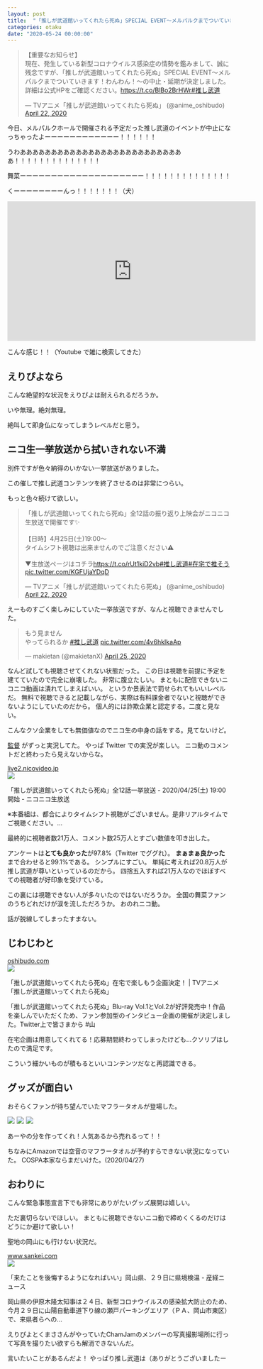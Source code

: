 ```yaml
---
layout: post
title:  "「推しが武道館いってくれたら死ぬ」SPECIAL EVENT〜メルパルクまでついていきます！わんわん！〜の中止・延期が決定してしまった"
categories: otaku
date: "2020-05-24 00:00:00"
---
```


<blockquote class="twitter-tweet tw-align-center"><p lang="ja" dir="ltr">【重要なお知らせ】<br>現在、発生している新型コロナウイルス感染症の情勢を鑑みまして、誠に残念ですが、「推しが武道館いってくれたら死ぬ」SPECIAL EVENT〜メルパルクまでついていきます！わんわん！〜の中止・延期が決定しました。詳細は公式HPをご確認ください。<a href="https://t.co/BlBo2BrHWr">https://t.co/BlBo2BrHWr</a><a href="https://twitter.com/hashtag/%E6%8E%A8%E3%81%97%E6%AD%A6%E9%81%93?src=hash&amp;ref_src=twsrc%5Etfw">#推し武道</a></p>&mdash; TVアニメ「推しが武道館いってくれたら死ぬ」 (@anime_oshibudo) <a href="https://twitter.com/anime_oshibudo/status/1252884851822407680?ref_src=twsrc%5Etfw">April 22, 2020</a></blockquote> <script async src="https://platform.twitter.com/widgets.js" charset="utf-8"></script>

今日、メルパルクホールで開催される予定だった推し武道のイベントが中止になっちゃったよーーーーーーーーーーーー！！！！！！

うわあああああああああああああああああああああああああああ！！！！！！！！！！！！！！

舞菜ーーーーーーーーーーーーーーーーーーーー！！！！！！！！！！！！！！

くーーーーーーーーんっ！！！！！！！（犬）

<div class="google">
<iframe width="560" height="315" src="https://www.youtube.com/embed/BFcqytkrdZA" frameborder="0" allow="accelerometer; autoplay; encrypted-media; gyroscope; picture-in-picture" allowfullscreen></iframe>
</div>

こんな感じ！！（Youtube で雑に検索してきた）

## えりぴよなら

こんな絶望的な状況をえりぴよは耐えられるだろうか。

いや無理。絶対無理。

絶叫して即身仏になってしまうレベルだと思う。

## ニコ生一挙放送から拭いきれない不満

別件ですが色々納得のいかない一挙放送がありました。

この催しで推し武道コンテンツを終了させるのは非常につらい。

もっと色々続けて欲しい。

<blockquote class="twitter-tweet tw-align-center"><p lang="ja" dir="ltr">「推しが武道館いってくれたら死ぬ」全12話の振り返り上映会がニコニコ生放送で開催です✨<br><br>【日時】4月25日(土)19:00～<br>タイムシフト視聴は出来ませんのでご注意ください⚠<br><br>▼生放送ページはコチラ<a href="https://t.co/rUt1kiD2vb">https://t.co/rUt1kiD2vb</a><a href="https://twitter.com/hashtag/%E6%8E%A8%E3%81%97%E6%AD%A6%E9%81%93?src=hash&amp;ref_src=twsrc%5Etfw">#推し武道</a><a href="https://twitter.com/hashtag/%E5%9C%A8%E5%AE%85%E3%81%A7%E6%8E%A8%E3%81%9D%E3%81%86?src=hash&amp;ref_src=twsrc%5Etfw">#在宅で推そう</a> <a href="https://t.co/KGFUjaYDqD">pic.twitter.com/KGFUjaYDqD</a></p>&mdash; TVアニメ「推しが武道館いってくれたら死ぬ」 (@anime_oshibudo) <a href="https://twitter.com/anime_oshibudo/status/1252849653822808067?ref_src=twsrc%5Etfw">April 22, 2020</a></blockquote> <script async src="https://platform.twitter.com/widgets.js" charset="utf-8"></script>

えーものすごく楽しみにしていた一挙放送ですが、なんと視聴できませんでした。

<blockquote class="twitter-tweet tw-align-center"><p lang="ja" dir="ltr">もう見ません<br>やってられるか <a href="https://twitter.com/hashtag/%E6%8E%A8%E3%81%97%E6%AD%A6%E9%81%93?src=hash&amp;ref_src=twsrc%5Etfw">#推し武道</a> <a href="https://t.co/4v6hkIkaAp">pic.twitter.com/4v6hkIkaAp</a></p>&mdash; makietan (@makietanX) <a href="https://twitter.com/makietanX/status/1253988695071264768?ref_src=twsrc%5Etfw">April 25, 2020</a></blockquote> <script async src="https://platform.twitter.com/widgets.js" charset="utf-8"></script>

なんど試しても視聴させてくれない状態だった。
この日は視聴を前提に予定を建てていたので完全に崩壊した。
非常に腹立たしい。
まともに配信できないニコニコ動画は潰れてしまえばいい。
というか景表法で罰せられてもいいレベルだ。
無料で視聴できると記載しながら、実際は有料課金者でないと視聴ができないようにしていたのだから。
個人的には詐欺企業と認定する。二度と見ない。

<!-- というかこんな詐欺企業に加担する作品っていう悪評がついてしまうことが残念である。 -->

こんなクソ企業をしても無価値なのでニコ生の中身の話をする。見てないけど。

[監督](https://twitter.com/nutszero1) がずっと実況してた。
やっぱ Twitter での実況が楽しい。
ニコ動のコメントだと終わったら見えないからな。

<div class="card">
  <a href="https://live2.nicovideo.jp/watch/lv325228722"></a>
  <div class="card__header">
    <a href="https://live2.nicovideo.jp/watch/lv325228722">live2.nicovideo.jp</a>
  </div>
  <div class="card__image">
    <img src="https://img.cdn.nimg.jp/s/nicolive/program-pictures/prod-lv325228722/thumbnail_1586404961749.jpg/r640x360l.jpg?key=e4a2f0055815039ad1f023fdac99a96400d1e949170078a0f3b2e12f5578a216">
  </div>
  <div class="card__title">
    <p>「推しが武道館いってくれたら死ぬ」全12話一挙放送 - 2020/04/25(土) 19:00開始 - ニコニコ生放送</p>
  </div>
  <div class="card__description">
    <p>※本番組は、都合によりタイムシフト視聴がございません。是非リアルタイムでご視聴ください。...</p>
  </div>
</div>

最終的に視聴者数21万人、コメント数25万人とすごい数値を叩き出した。

<!-- 退場・満員システムによる数値偽装があるから実際はもっと少ないでしょ。ニコニコ動画はさっさと潰れてしまえ。 -->

アンケートは**とても良かった**が97.8%（Twitter でググれ）。
**まぁまぁ良かった**まで合わせると99.1%である。
シンプルにすごい。
単純に考えれば20.8万人が推し武道が尊いといっているのだから。
四捨五入すれば21万人なのでほぼすべての視聴者が好印象を受けている。

<!-- ユニークユーザー数じゃないから乖離がどの程度あるのかわからないが1人1回はリロードしているとすると半数くらいじゃねーかな。なんなら満員にしてたから1/8くらいと考えてもいいレベル。 -->

この裏には視聴できない人が多々いたのではないだろうか。
全国の舞菜ファンのうちどれだけが涙を流しただろうか。
おのれニコ動。

話が脱線してしまったすまない。

## じわじわと

<div class="card">
  <a href="https://oshibudo.com/news/archives/377"></a>
  <div class="card__header">
    <a href="https://oshibudo.com/news/archives/377">oshibudo.com</a>
  </div>
  <div class="card__image">
    <img src="http://oshibudo.com/news/wp/wp-content/uploads/2019/10/ogp.jpg">
  </div>
  <div class="card__title">
    <p>「推しが武道館いってくれたら死ぬ」在宅で楽しもう企画決定！ | TVアニメ「推しが武道館いってくれたら死ぬ」</p>
  </div>
  <div class="card__description">
    <p>「推しが武道館いってくれたら死ぬ」Blu-ray Vol.1とVol.2が好評発売中！作品を楽しんでいただくため、ファン参加型のインタビュー企画の開催が決定しました。Twitter上で皆さまから #山</p>
  </div>
</div>

在宅企画は用意してくれてる！応募期間終わってしまったけども...クソリプはしたので満足です。

こういう細かいものが積もるといいコンテンツだなと再認識できる。

## グッズが面白い

おそらくファンが待ち望んでいたマフラータオルが登場した。

<a href="https://www.amazon.co.jp/%E3%82%B3%E3%82%B9%E3%83%91-COSPA-%E6%8E%A8%E3%81%97%E3%81%8C%E6%AD%A6%E9%81%93%E9%A4%A8%E3%81%84%E3%81%A3%E3%81%A6%E3%81%8F%E3%82%8C%E3%81%9F%E3%82%89%E6%AD%BB%E3%81%AC-%E5%B8%82%E4%BA%95%E8%88%9E%E8%8F%9C-%E3%83%9E%E3%83%95%E3%83%A9%E3%83%BC%E3%82%BF%E3%82%AA%E3%83%AB/dp/B086RDW1TS/ref=as_li_ss_il?_encoding=UTF8&pd_rd_i=B086RDW1TS&pd_rd_r=f63fd063-20a7-4912-93ce-947376003904&pd_rd_w=9UgJM&pd_rd_wg=7Xt55&pf_rd_p=4b55d259-ebf0-4306-905a-7762d1b93740&pf_rd_r=86FNZP7ZY7MJ760HMNBF&psc=1&refRID=86FNZP7ZY7MJ760HMNBF&linkCode=li3&tag=infirmaria112-22&linkId=8219f0fdd487a1b442083c5c05019a48&language=ja_JP" target="_blank"><img border="0" src="//ws-fe.amazon-adsystem.com/widgets/q?_encoding=UTF8&ASIN=B086RDW1TS&Format=_SL250_&ID=AsinImage&MarketPlace=JP&ServiceVersion=20070822&WS=1&tag=infirmaria112-22&language=ja_JP" ></a><img src="https://ir-jp.amazon-adsystem.com/e/ir?t=infirmaria112-22&language=ja_JP&l=li3&o=9&a=B086RDW1TS" width="1" height="1" border="0" alt="" style="border:none !important; margin:0px !important;" />
<a href="https://www.amazon.co.jp/%E3%82%B3%E3%82%B9%E3%83%91-COSPA-%E6%8E%A8%E3%81%97%E3%81%8C%E6%AD%A6%E9%81%93%E9%A4%A8%E3%81%84%E3%81%A3%E3%81%A6%E3%81%8F%E3%82%8C%E3%81%9F%E3%82%89%E6%AD%BB%E3%81%AC-%E4%BA%94%E5%8D%81%E5%B5%90%E3%82%8C%E3%81%8A-%E3%83%9E%E3%83%95%E3%83%A9%E3%83%BC%E3%82%BF%E3%82%AA%E3%83%AB/dp/B086RD95JG/ref=as_li_ss_il?_encoding=UTF8&pd_rd_i=B086RD95JG&pd_rd_r=f63fd063-20a7-4912-93ce-947376003904&pd_rd_w=9UgJM&pd_rd_wg=7Xt55&pf_rd_p=4b55d259-ebf0-4306-905a-7762d1b93740&pf_rd_r=86FNZP7ZY7MJ760HMNBF&psc=1&refRID=86FNZP7ZY7MJ760HMNBF&linkCode=li3&tag=infirmaria112-22&linkId=46a2755bdd2bb1ecba842751221f2461&language=ja_JP" target="_blank"><img border="0" src="//ws-fe.amazon-adsystem.com/widgets/q?_encoding=UTF8&ASIN=B086RD95JG&Format=_SL250_&ID=AsinImage&MarketPlace=JP&ServiceVersion=20070822&WS=1&tag=infirmaria112-22&language=ja_JP" ></a><img src="https://ir-jp.amazon-adsystem.com/e/ir?t=infirmaria112-22&language=ja_JP&l=li3&o=9&a=B086RD95JG" width="1" height="1" border="0" alt="" style="border:none !important; margin:0px !important;" />
<a href="https://www.amazon.co.jp/%E3%82%B3%E3%82%B9%E3%83%91-COSPA-%E6%8E%A8%E3%81%97%E3%81%8C%E6%AD%A6%E9%81%93%E9%A4%A8%E3%81%84%E3%81%A3%E3%81%A6%E3%81%8F%E3%82%8C%E3%81%9F%E3%82%89%E6%AD%BB%E3%81%AC-%E6%9D%BE%E5%B1%B1%E7%A9%BA%E9%9F%B3-%E3%83%9E%E3%83%95%E3%83%A9%E3%83%BC%E3%82%BF%E3%82%AA%E3%83%AB/dp/B086RCB79C/ref=as_li_ss_il?ie=UTF8&linkCode=li3&tag=infirmaria112-22&linkId=bc1ccc3286f6a3e16f558db066851d1b&language=ja_JP" target="_blank"><img border="0" src="//ws-fe.amazon-adsystem.com/widgets/q?_encoding=UTF8&ASIN=B086RCB79C&Format=_SL250_&ID=AsinImage&MarketPlace=JP&ServiceVersion=20070822&WS=1&tag=infirmaria112-22&language=ja_JP" ></a><img src="https://ir-jp.amazon-adsystem.com/e/ir?t=infirmaria112-22&language=ja_JP&l=li3&o=9&a=B086RCB79C" width="1" height="1" border="0" alt="" style="border:none !important; margin:0px !important;" />

あーやの分を作ってくれ！人気あるから売れるって！！

ちなみにAmazonでは空音のマフラータオルが予約すらできない状況になっていた。
COSPA本家ならまだいけた。(2020/04/27)

## おわりに

こんな緊急事態宣言下でも非常にありがたいグッズ展開は嬉しい。

ただ裏切らないでほしい。
まともに視聴できないニコ動で締めくくるのだけはどうにか避けて欲しい！

聖地の岡山にも行けない状況だ。


<div class="card">
  <a href="https://www.sankei.com/west/news/200424/wst2004240012-n1.html"></a>
  <div class="card__header">
    <a href="https://www.sankei.com/west/news/200424/wst2004240012-n1.html">www.sankei.com</a>
  </div>
  <div class="card__image">
    <img src="https://www.sankei.com/images/news/200424/wst2004240012-p1.jpg">
  </div>
  <div class="card__title">
    <p>「来たことを後悔するようになればいい」岡山県、２９日に県境検温 - 産経ニュース</p>
  </div>
  <div class="card__description">
    <p>岡山県の伊原木隆太知事は２４日、新型コロナウイルスの感染拡大防止のため、今月２９日に山陽自動車道下り線の瀬戸パーキングエリア（ＰＡ、岡山市東区）で、来県者らへの…</p>
  </div>
</div>


えりぴよとくまささんがやっていたChamJamのメンバーの写真撮影場所に行って写真を撮りたい欲すらも解消できないんだ。

言いたいことがあるんだよ！
やっぱり推し武道は（ありがとうございましたー
